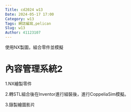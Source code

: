 ```yaml
---
Title: cd2024 w13
Date: 2024-05-17 17:00
Category: w13
Tags: 網誌編寫,pelican 
Slug: w13
Author: 41123107
---
```


使用NX製圖，組合零件並模擬

<!-- PELICAN_END_SUMMARY -->

# 內容管理系統2

1.NX繪製零件

2.轉STL組合後在Inventor進行組裝後，進行CoppeliaSim模擬。

3.錄製繪圖影片